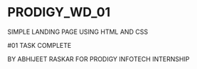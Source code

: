 # PRODIGY_WD_01

SIMPLE LANDING PAGE USING HTML AND CSS

#01 TASK COMPLETE

BY ABHIJEET RASKAR FOR PRODIGY INFOTECH INTERNSHIP
